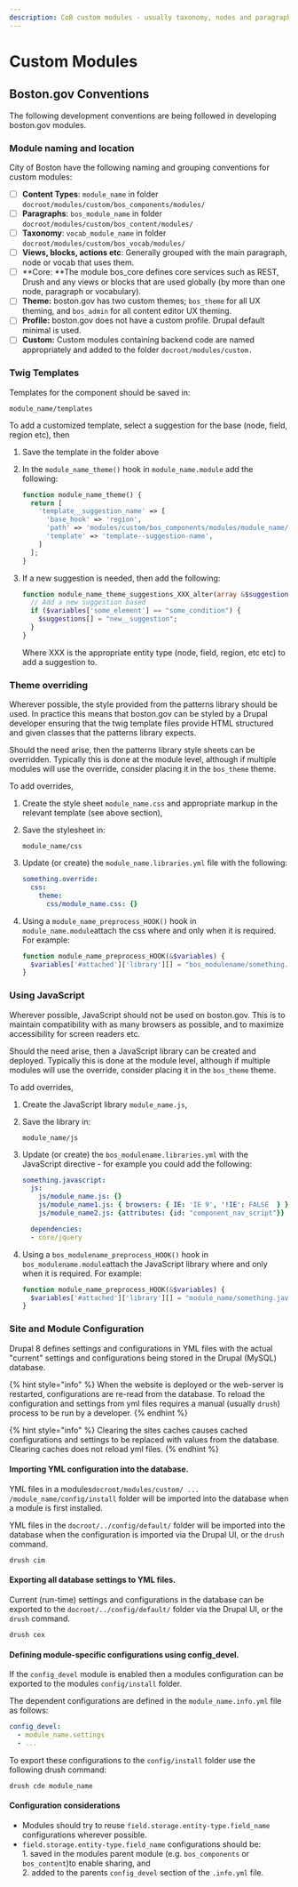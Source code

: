 ```yaml
---
description: CoB custom modules - usually taxonomy, nodes and paragraphs.
---
```


# Custom Modules

## Boston.gov Conventions

The following development conventions are being followed in developing boston.gov modules.

### Module naming and location

City of Boston have the following naming and grouping conventions for custom modules:

* [ ] **Content Types**: `module_name` in folder `docroot/modules/custom/bos_components/modules/`
* [ ] **Paragraphs**: `bos_module_name` in folder `docroot/modules/custom/bos_content/modules/`
* [ ] **Taxonomy**: `vocab_module_name` in folder `docroot/modules/custom/bos_vocab/modules/`
* [ ] **Views, blocks, actions etc**: Generally grouped with the main paragraph, node or vocab that uses them.&#x20;
* [ ] **Core: **The module bos\_core defines core services such as REST, Drush and any views or blocks that are used globally (by more than one node, paragraph or vocabulary).
* [ ] **Theme:** boston.gov has two custom themes; `bos_theme` for all UX theming, and `bos_admin` for all content editor UX theming.
* [ ] **Profile:** boston.gov does not have a custom profile.  Drupal default minimal is used.
* [ ] **Custom:** Custom modules containing backend code are named appropriately and added to the folder `docroot/modules/custom.`

### Twig Templates

Templates for the component should be saved in:

```
module_name/templates
```

To add a customized template, select a suggestion for the base (node, field, region etc), then

1. Save the template in the folder above
2.  In the `module_name_theme()` hook in `module_name.module` add the following:

    ```php
    function module_name_theme() {
      return [
        'template__suggestion_name' => [
          'base_hook' => 'region',
          'path' => 'modules/custom/bos_components/modules/module_name/templates',
          'template' => 'template--suggestion-name',
        ]
      ];
    }
    ```
3.  If a new suggestion is needed, then add the following:

    ```php
    function module_name_theme_suggestions_XXX_alter(array &$suggestions, array $variables) {
      // Add a new suggestion based 
      if ($variables['some_element'] == "some_condition") {
        $suggestions[] = "new__suggestion";
      }
    }
    ```

    Where XXX is the appropriate entity type (node, field, region, etc etc) to add a suggestion to.&#x20;

### Theme overriding

Wherever possible, the style provided from the patterns library should be used.  In practice this means that boston.gov can be styled by a Drupal developer ensuring that the twig template files provide HTML structured and given classes that the patterns library expects.

Should the need arise, then the patterns library style sheets can be overridden.  Typically this is done at the module level, although if multiple modules will use the override, consider placing it in the `bos_theme` theme.

To add overrides,&#x20;

1. Create the style sheet `module_name.css` and appropriate markup in the relevant template (see above section),
2.  Save the stylesheet in:&#x20;

    ```
    module_name/css
    ```
3.  Update (or create) the `module_name.libraries.yml` file with the following:

    ```yaml
    something.override:
      css:
        theme:
          css/module_name.css: {}
    ```
4.  Using a `module_name_preprocess_HOOK()` hook in `module_name.module`attach the css where and only when it is required. For example:

    ```php
    function module_name_preprocess_HOOK(&$variables) {
      $variables['#attached']['library'][] = "bos_modulename/something.override";
    }
    ```

### Using JavaScript

Wherever possible, JavaScript should not be used on boston.gov.  This is to maintain compatibility with as many browsers as possible, and to maximize accessibility for screen readers etc.

Should the need arise, then a JavaScript library can be created and deployed.  Typically this is done at the module level, although if multiple modules will use the override, consider placing it in the `bos_theme` theme.

To add overrides,&#x20;

1. Create the JavaScript library `module_name.js`,
2.  Save the library in:&#x20;

    ```
    module_name/js
    ```
3.  Update (or create) the `bos_modulename.libraries.yml` with the JavaScript directive - for example you could add the following:

    ```yaml
    something.javascript:
      js:    
        js/module_name.js: {}
        js/module_name1.js: { browsers: { IE: 'IE 9', '!IE': FALSE  } }
        js/module_name2.js: {attributes: {id: "component_nav_script"}}

      dependencies:
      - core/jquery
    ```
4.  Using a `bos_modulename_preprocess_HOOK()` hook in `bos_modulename.module`attach the JavaScript library where and only when it is required. For example:

    ```php
    function module_name_preprocess_HOOK(&$variables) {
      $variables['#attached']['library'][] = "module_name/something.javascript";
    }
    ```

### Site and Module Configuration

Drupal 8 defines settings and configurations in YML files with the actual "current" settings and configurations being stored in the Drupal (MySQL) database. &#x20;

{% hint style="info" %}
When the website is deployed or the web-server is restarted, configurations are re-read from the database.  To reload the configuration and settings from yml files requires a manual (usually `drush`) process to be run by a developer.
{% endhint %}

{% hint style="info" %}
Clearing the sites caches causes cached configurations and settings to be replaced with values from the database.  Clearing caches does not reload yml files.
{% endhint %}

#### Importing YML configuration into the database.

YML files in a modules`docroot/modules/custom/ ... /module_name/config/install` folder will be imported into the database when a module is first installed.&#x20;

YML files in the `docroot/../config/default/` folder will be imported into the database when the configuration is imported via the Drupal UI, or the `drush` command.

```
drush cim
```

#### Exporting all database settings to YML files.

Current (run-time) settings and configurations in the database can be exported to the `docroot/../config/default/` folder via the Drupal UI, or the `drush` command.

```
drush cex
```

#### Defining module-specific configurations using config\_devel.

If the `config_devel` module is enabled then a modules configuration can be exported to the modules `config/install` folder.

The dependent configurations are defined in the `module_name.info.yml` file as follows:

```yaml
config_devel:
  - module_name.settings
  - ...
```

To export these configurations to the `config/install` folder use the following drush command:

```
drush cde module_name
```

#### Configuration considerations

* Modules should try to reuse `field.storage.entity-type.field_name` configurations wherever possible.
* `field.storage.entity-type.field_name` configurations should be: \
  1\. saved in the modules parent module (e.g. `bos_components` or` bos_content`)to enable sharing, and\
  2\. added to the parents `config_devel` section of the `.info.yml` file.

